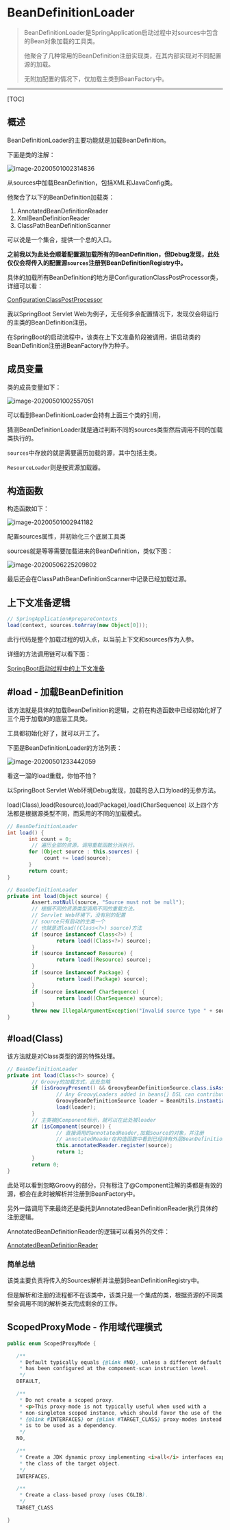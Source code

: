 # BeanDefinitionLoader

> BeanDefinitionLoader是SpringApplication启动过程中对sources中包含的Bean对象加载的工具类。
>
> 他聚合了几种常用的BeanDefinition注册实现类，在其内部实现对不同配置源的加载。
>
> 无附加配置的情况下，仅加载主类到BeanFactory中。

<!-- more -->

---

[TOC]

## 概述

BeanDefinitionLoader的主要功能就是加载BeanDefinition。

下面是类的注解：

 ![image-20200501002314836](../../../../pic/image-20200501002314836.png)

从sources中加载BeanDefinition，包括XML和JavaConfig类。

他聚合了以下的BeanDefinition加载类：

1. AnnotatedBeanDefinitionReader
2. XmlBeanDefinitionReader
3. ClassPathBeanDefinitionScanner

可以说是一个集合，提供一个总的入口。

**之前我以为此处会顺着配置源加载所有的BeanDefinition，但Debug发现，此处仅仅会将传入的配置源`sources`注册到BeanDefinitionRegistry中。**

具体的加载所有BeanDefinition的地方是ConfigurationClassPostProcessor类，详细可以看：

[ConfigurationClassPostProcessor](../BeanFactoryPostProcessor/ConfigurationClassPostProcessor.md)

我以SpringBoot Servlet Web为例子，无任何多余配置情况下，发现仅会将运行的主类的BeanDefinition注册。

在SpringBoot的启动流程中，该类在上下文准备阶段被调用，讲启动类的BeanDefinition注册进BeanFactory作为种子。





## 成员变量

类的成员变量如下：

 ![image-20200501002557051](../../../../pic/image-20200501002557051.png)

可以看到BeanDefinitionLoader会持有上面三个类的引用，

猜测BeanDefinitionLoader就是通过判断不同的sources类型然后调用不同的加载类执行的。

`sources`中存放的就是需要遍历加载的源，其中包括主类。

`ResourceLoader`则是按资源加载器。





## 构造函数

构造函数如下：

 ![image-20200501002941182](../../../../pic/image-20200501002941182.png)

配置sources属性，并初始化三个底层工具类

sources就是等等需要加载进来的BeanDefinition，类似下图：

 ![image-20200506225209802](../../../../pic/image-20200506225209802.png)

最后还会在ClassPathBeanDefinitionScanner中记录已经加载过源。



## 上下文准备逻辑

```java
// SpringApplication#prepareContexts
load(context, sources.toArray(new Object[0]));
```

此行代码是整个加载过程的切入点，以当前上下文和sources作为入参。

详细的方法调用链可以看下面：

[SpringBoot启动过程中的上下文准备](./SpringBoot启动过程中的上下文准备.md)



## #load - 加载BeanDefinition

该方法就是具体的加载BeanDefinition的逻辑，之前在构造函数中已经初始化好了三个用于加载的的底层工具类。

工具都初始化好了，就可以开工了。

下面是BeanDefinitionLoader的方法列表：

 ![image-20200501233442059](../../../../pic/image-20200501233442059.png)

看这一溜的load重载，你怕不怕？

以SpringBoot Servlet Web环境Debug发现，加载的总入口为load的无参方法。

load(Class),load(Resource),load(Package),load(CharSequence) 以上四个方法都是根据源类型不同，而采用的不同的加载模式。

```java
// BeanDefinitionLoader
int load() {
       int count = 0;
    	// 遍历全部的资源，调用重载函数分派执行。
       for (Object source : this.sources) {
          	count += load(source);
       }
       return count;
}

// BeanDefinitionLoader
private int load(Object source) {
        Assert.notNull(source, "Source must not be null");
    	// 根据不同的资源类型调用不同的重载方法。
    	// Servlet Web环境下，没有别的配置
    	// source只有启动的主类一个
    	// 也就是进load((Class<?>) source)方法
    	if (source instanceof Class<?>) {
            	return load((Class<?>) source);
        }
        if (source instanceof Resource) {
            	return load((Resource) source);
        }
        if (source instanceof Package) {
            	return load((Package) source);
        }
        if (source instanceof CharSequence) {
            	return load((CharSequence) source);
        }
        throw new IllegalArgumentException("Invalid source type " + source.getClass());
}
```



## #load(Class)

该方法就是对Class类型的源的特殊处理。

```java
// BeanDefinitionLoader
private int load(Class<?> source) {
    	// Groovy的加载方式，此处忽略
        if (isGroovyPresent() && GroovyBeanDefinitionSource.class.isAssignableFrom(source)) {
                // Any GroovyLoaders added in beans{} DSL can contribute beans here
                GroovyBeanDefinitionSource loader = BeanUtils.instantiateClass(source, GroovyBeanDefinitionSource.class);
                load(loader);
        }
    	// 主类被@Component标示，就可以在此处被loader
        if (isComponent(source)) {
            	// 直接调用的annotatedReader,加载source的对象，并注册
            	// annotatedReader在构造函数中看到已经持有外层BeanDefinitionRegistry的引用对象了
                this.annotatedReader.register(source);
                return 1;
        }
        return 0;
}
```

此处可以看到忽略Groovy的部分，只有标注了@Component注解的类都是有效的源，都会在此时被解析并注册到BeanFactory中。

另外一路调用下来最终还是委托到AnnotatedBeanDefinitionReader执行具体的注册逻辑。

AnnotatedBeanDefinitionReader的逻辑可以看另外的文件：

[AnnotatedBeanDefinitionReader](./AnnotatedBeanDefinitionReader.md)




### 简单总结

该类主要负责将传入的Sources解析并注册到BeanDefinitionRegistry中。

但是解析和注册的流程都不在该类中，该类只是一个集成的类，根据资源的不同类型会调用不同的解析类去完成剩余的工作。





## ScopedProxyMode - 作用域代理模式

```java
public enum ScopedProxyMode {

   /**
    * Default typically equals {@link #NO}, unless a different default
    * has been configured at the component-scan instruction level.
    */
   DEFAULT,

   /**
    * Do not create a scoped proxy.
    * <p>This proxy-mode is not typically useful when used with a
    * non-singleton scoped instance, which should favor the use of the
    * {@link #INTERFACES} or {@link #TARGET_CLASS} proxy-modes instead if it
    * is to be used as a dependency.
    */
   NO,

   /**
    * Create a JDK dynamic proxy implementing <i>all</i> interfaces exposed by
    * the class of the target object.
    */
   INTERFACES,

   /**
    * Create a class-based proxy (uses CGLIB).
    */
   TARGET_CLASS

}
```

